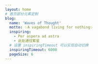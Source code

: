 ```yaml
---
layout: home
# 首页部分元素定制
blog:
  name: 'Waves of Thought'
  motto: ✨A vagabond living for nothing✨
  inspiring:
    - Per aspera ad astra
    - 此处通往繁星
  # 设置 inspiringTimeout 可以实现自动切换
  inspiringTimeout: 6000
  pageSize: 6
---
```

